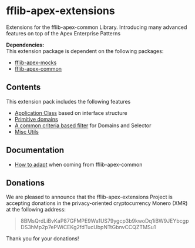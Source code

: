 # fflib-apex-extensions
Extensions for the fflib-apex-common Library.  Introducing many advanced features on top of the Apex Enterprise Patterns

**Dependencies:**<br/>
This extension package is dependent on the following packages:
- [fflib-apex-mocks](https://github.com/apex-enterprise-patterns/fflib-apex-mocks)
- [fflib-apex-common](https://github.com/apex-enterprise-patterns/fflib-apex-common)

## Contents
This extension pack includes the following features

- [Application Class](./docs/application-factories.md) based on interface structure
- [Primitive domains](./docs/primitive-domains.md)
- [A common criteria based filter](./docs/criteria-based-filter.md) for Domains and Selector
- [Misc Utils](./docs/utils.md)

## Documentation

- [How to adapt](./docs/how-to-adapt.md) when coming from fflib-apex-common 

## Donations

We are pleased to announce that the fflib-apex-extensions Project is accepting donations in the privacy-oriented cryptocurrency Monero (XMR) at the following address:

> 8BMsQrdLiBvKaP87GFMPE9Wa1US79ygcp3b9kwoDq1iBW9JEYbcgpDS3hMp2p7ePWiCEKg2fdTucUbpNTtGbnvCCQZTMSu1

Thank you for your donations!